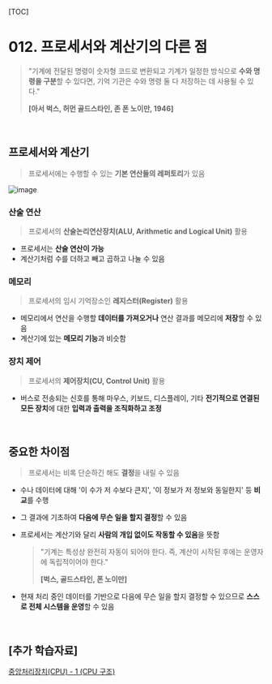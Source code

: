 [TOC]

# 012. 프로세서와 계산기의 다른 점

> "기계에 전달된 명령이 숫자형 코드로 변환되고 기계가 일정한 방식으로 **수와 명령을 구분**할 수 있다면, 기억 기관은 수와 명령 둘 다 저장하는 데 사용될 수 있다."
>
> **[아서 벅스, 허먼 골드스타인, 존 폰 노이만, 1946]**

<br>

## 프로세서와 계산기

> 프로세서에는 수행할 수 있는 **기본 연산들의 레퍼토리**가 있음

![image](https://user-images.githubusercontent.com/87461594/175907811-2df5d0c9-2909-4413-b402-f225db8e65f8.png)

### 산술 연산

> 프로세서의 **산술논리연산장치(ALU, Arithmetic and Logical Unit)** 활용

- 프로세서는 **산술 연산이 가능**
- 계산기처럼 수를 더하고 빼고 곱하고 나눌 수 있음

### 메모리

> 프로세서의 임시 기억장소인 **레지스터(Register)** 활용

- 메모리에서 연산을 수행할 **데이터를 가져오거나** 연산 결과를 메모리에 **저장**할 수 있음
- 계산기에 있는 **메모리 기능**과 비슷함

### 장치 제어

> 프로세서의 **제어장치(CU, Control Unit)** 활용

- 버스로 전송되는 신호를 통해 마우스, 키보드, 디스플레이, 기타 **전기적으로 연결된 모든 장치**에 대한 **입력과 출력을 조직화하고 조정**

<br>

## 중요한 차이점

> 프로세서는 비록 단순하긴 해도 **결정**을 내릴 수 있음

- 수나 데이터에 대해 '이 수가 저 수보다 큰지', '이 정보가 저 정보와 동일한지' 등 **비교**를 수행

- 그 결과에 기초하여 **다음에 무슨 일을 할지 결정**할 수 있음

- 프로세서는 계산기와 달리 **사람의 개입 없이도 작동할 수 있음**을 뜻함

  > "기계는 특성상 완전히 자동이 되어야 한다. 즉, 계산이 시작된 후에는 운영자에 독립적이어야 한다."
  >
  > **[벅스, 골드스타인, 폰 노이만]**

- 현재 처리 중인 데이터를 기반으로 다음에 무슨 일을 할지 결정할 수 있으므로 **스스로 전체 시스템을 운영**할 수 있음

<br>

## [추가 학습자료]

[중앙처리장치(CPU) - 1 (CPU 구조)](https://gamedevlog.tistory.com/69?category=891674)

